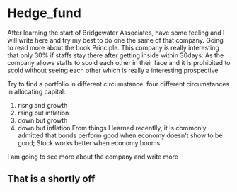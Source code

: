 # Hedge_fund
After learning the start of Bridgewater Associates, have some feeling and I will write here and try my best to do one the same of that company.
Going to read more about the book Principle. 
This company is really interesting that only 30% if staffs stay there after getting inside within 30days:
As the company allows staffs to scold each other in their face and it is prohibited to scold without seeing each other which is really a interesting prospective



Try to find a portfolio in different circumstance. 
four different circumstances in allocating capital:
1. risng and growth
2. rsing but inflation
3. down but growth 
4. down but inflation
From things I learned recentlly, it is commonly admitted that bonds perform good when economy doesn't show to be good; Stock works better when economy booms

I am going to see more about the company and write more

That is a shortly off 
---------------------------------
